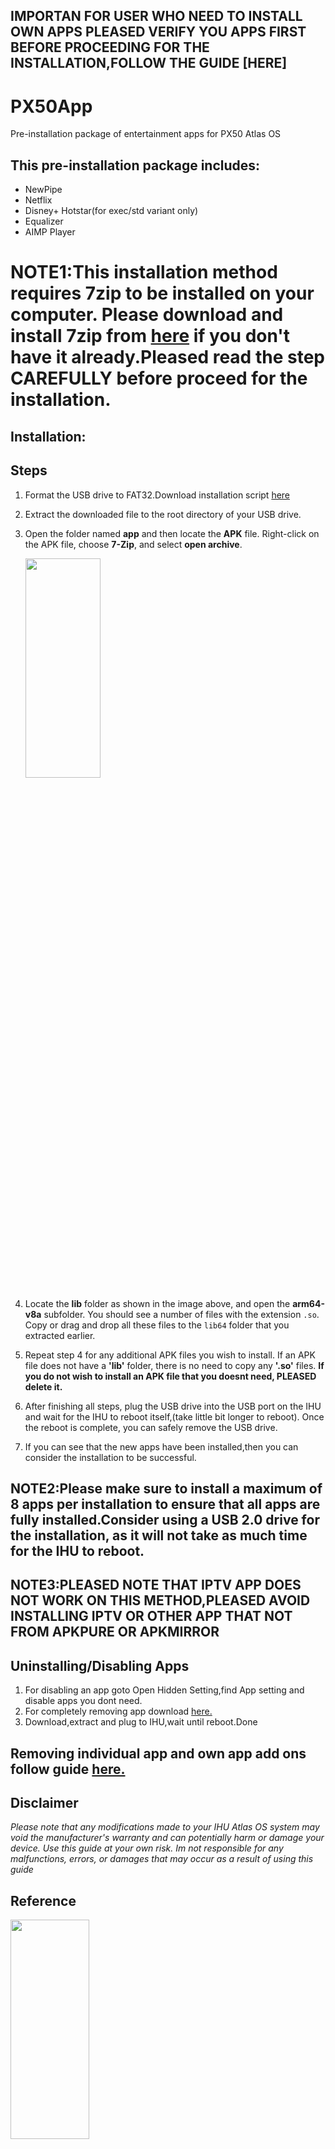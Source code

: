 ## IMPORTAN FOR USER WHO NEED TO INSTALL OWN APPS PLEASED VERIFY YOU APPS FIRST BEFORE PROCEEDING FOR THE INSTALLATION,FOLLOW THE GUIDE [HERE]

# PX50App
Pre-installation package of entertainment apps for PX50 Atlas OS

## This pre-installation package includes:
  - NewPipe
  - Netflix
  - Disney+ Hotstar(for exec/std variant only)
  - Equalizer
  - AIMP Player
  
# NOTE1:This installation method requires 7zip to be installed on your computer. Please download and install 7zip from [here](https://www.7-zip.org/) if you don't have it already.Pleased read the step CAREFULLY before proceed for the installation.


## Installation: 
## Steps

1.  Format the USB drive to FAT32.Download installation script [here](https://drive.google.com/file/d/1SeVG9lBcYyZTOwt61v7U0GfcsRN3rObX/view?usp=share_link)
2.  Extract the downloaded file to the root directory of your USB drive.
3.  Open the folder named **app** and then locate the **APK** file. Right-click on the APK file, choose **7-Zip**, and select **open archive**.

       <img src="https://user-images.githubusercontent.com/124480402/222107456-c997757f-6345-4d81-89d2-2d2491274caf.JPG" width=50% height=30%>

4. Locate the **lib** folder as shown in the image above, and open the **arm64-v8a** subfolder. You should see a number of files with the extension `.so`. Copy or drag and drop all these files to the `lib64` folder that you extracted earlier.
5. Repeat step 4 for any additional APK files you wish to install. If an APK file does not have a **'lib'** folder, there is no need to copy any **'.so'** files. **If you do not wish to install an APK file that you doesnt need, PLEASED delete it.**
6. After finishing all steps, plug the USB drive into the USB port on the IHU and wait for the IHU to reboot itself,(take little bit longer to reboot). Once the reboot is complete, you can safely remove the USB drive.
7. If you can see that the new apps have been installed,then you can consider the installation to be successful.

## NOTE2:Please make sure to install a maximum of 8 apps per installation to ensure that all apps are fully installed.Consider using a USB 2.0 drive for the installation, as it will not take as much time for the IHU to reboot.

## NOTE3:PLEASED NOTE THAT IPTV APP DOES NOT WORK ON THIS METHOD,PLEASED AVOID INSTALLING IPTV OR OTHER APP THAT NOT FROM APKPURE OR APKMIRROR

## Uninstalling/Disabling Apps
 
 1. For disabling an app goto Open Hidden Setting,find App setting and disable apps you dont need.
 2. For completely removing app download [here.](https://drive.google.com/file/d/10cLcp8-BPEogYA0Lr8Sp7h96oaevXRsH/view?usp=share_link)
 3. Download,extract and plug to IHU,wait until reboot.Done
 
 ## Removing individual app and own app add ons follow guide [here.](https://github.com/silentshadow88/PX50AppRemover)

## Disclaimer
*Please note that any modifications made to your IHU Atlas OS system may void the manufacturer's warranty and can potentially harm or damage your device. Use this guide at your own risk. Im not responsible for any malfunctions, errors, or damages that may occur as a result of using this guide*

## Reference
<img src="https://user-images.githubusercontent.com/124480402/222115044-2132ddf2-d4dc-44f9-a0c5-557f1dec6792.jpg" width=50% height=30%>


## Enjoy your new app,reach me at https://t.me/silentshadow88 if you have any questions or donation,TQ.


